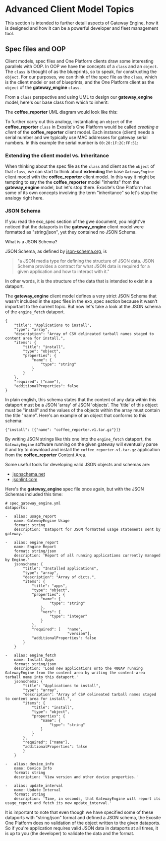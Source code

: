 Advanced Client Model Topics
============================

This section is intended to further detail aspects of Gateway Engine,
how it is designed and how it can be a powerful developer and fleet
management tool.

Spec files and OOP
------------------

Client models, spec files and One Platform clients draw some interesting
parallels with OOP. In OOP we have the concepts of a `class` and an
`object`. The `class` is thought of as the blueprints, so to speak, for
constructing the `object`. For our purposes, we can think of the spec
file as the `class`, which is the client model or set of blueprints, and
the One Platform client as the `object` of the **gateway\_engine**
`class`.

From a `class` perspective and using UML to design our
**gateway\_engine** model, here's our base class from which to inherit:

The **coffee\_reporter** UML diagram would look like this:

To further carry out this analogy, instantiating an `object` of the
**coffee\_reporter** `class` in Exosite's One Platform would be called
*creating a client* of the **coffee\_reporter** client model. Each
instance (client) needs a serial number and we typically use MAC
addresses for gateway serial numbers. In this example the serial number
is `00:20:1F:2C:FF:51`:

### Extending the client model vs. Inheritance

When thinking about the spec file as the `class` and client as the
`object` of that `class`, we can start to think about **extending** the
base `GatewayEngine` client model with the **coffee\_reporter** client
model. In this way it might be tempting to say the the
**coffee\_reporter** model "inherits" from the **gateway\_engine**
model, but let's stop there. Exosite's One Platform has some of its own
concepts involving the term "inheritance" so let's stop the analogy
right here.

### JSON Schema

If you read the exo\_spec section of the gwe document, you might've
noticed that the dataports in the **gateway\_engine** client model were
formatted as "string/json", yet they contained no JSON Schema.

<div class="admonition">

What is a JSON Schema?

JSON Schema, as defined by [json-schema.org](http://json-schema.org), is

> "a JSON media type for defining the structure of JSON data. JSON
> Schema provides a contract for what JSON data is required for a given
> application and how to interact with it."

In other words, it is the structure of the data that is intended to
exist in a dataport.

</div>

The **gateway\_engine** client model defines a very strict JSON Schema
that wasn't included in the spec files in the exo\_spec section because
it wasn't important to the current topic. But now let's take a look at
the JSON schema of the `engine_fetch` dataport.

``` {.sourceCode .json}
{
    "title": "Applications to install",
    "type": "array",
    "description": "Array of CSV delineated tarball names staged to content area for install.",
    "items": {
        "title": "install",
        "type": "object",
        "properties": {
            "name": {
                "type": "string"
            }
        }
    },
    "required": ["name"],
    "additionalProperties": false
}
```

In plain english, this schema states that the content of any data within
this dataport must be a JSON 'array' of JSON 'objects'. The 'title' of
this object must be "install" and the values of the objects within the
array must contain the title "name". Here's an example of an object that
conforms to this schema:

``` {.sourceCode .json}
{"install": [{"name": "coffee_reporter.v1.tar.gz"}]}
```

By writing JSON strings like this one into the `engine_fetch` dataport,
the `GatewayEngine` software running on the given gateway will
eventually parse it and try to download and install the
`coffee_reporter.v1.tar.gz` application from the **coffee\_reporter**
Content Area.

<div class="admonition tip">

Some useful tools for developing valid JSON objects and schemas are:

-   [jsonschema.net](http://jsonschema.net/#/)
-   [jsonlint.com](http://jsonlint.com/)

</div>

Here's the **gateway\_engine** spec file once again, but with the JSON
Schemas included this time:

``` {.sourceCode .yaml}
# spec_gateway_engine.yml
dataports:

-   alias: usage_report
    name: GatewayEngine Usage
    format: string
    description: 'Dataport for JSON formatted usage statements sent by gateway.'

-   alias: engine_report
    name: Engine Report
    format: string/json
    description: 'Report of all running applications currently managed by Engine.'
    jsonschema: {
        "title": "Installed applications",
        "type": "array",
        "description": "Array of dicts.",
        "items": {
            "title": "apps",
            "type": "object",
            "properties": {
                "name": {
                    "type": "string"
                },
                "vers": {
                    "type": "integer"
                }
            },
            "required": [   "name",
                            "version"],
            "additionalProperties": false
        }
    }

-   alias: engine_fetch
    name: Install Apps
    format: string/json
    description: 'Load new applications onto the 400AP running GatewayEngine from the content area by writing the content-area tarball name into this dataport.'
    jsonschema: {
        "title": "Applications to install",
        "type": "array",
        "description": "Array of CSV delineated tarball names staged to content area for install.",
        "items": {
            "title": "install",
            "type": "object",
            "properties": {
                "name": {
                    "type": "string"
                }
            }
        },
        "required": ["name"],
        "additionalProperties": false
        }
    }

-   alias: device_info
    name: Device Info
    format: string
    description: 'View version and other device properties.'

-   alias: update_interval
    name: Update Interval
    format: string
    description: 'Time, in seconds, that GatewayEngine will report its usage_report and fetch its new update_interval.'
```

It is important to note that even though we have specified some of these
dataports with "string/json" format and defined a JSON schema, the
Exosite One Platform does no validation of the object written to the
given dataports. So if you're application requires valid JSON data in
dataports at all times, it is up to you (the developer) to validate the
data and the format.
